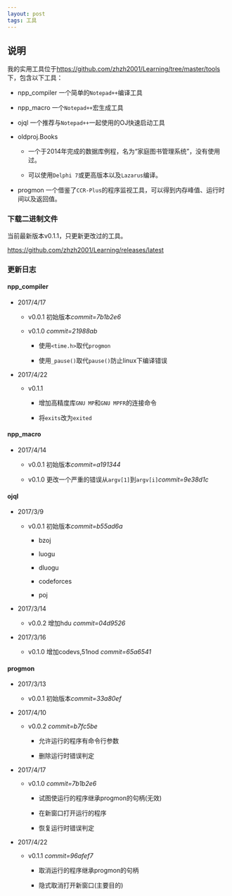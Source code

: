 ```yaml
---
layout: post
tags: 工具
---
```


## 说明

我的实用工具位于<https://github.com/zhzh2001/Learning/tree/master/tools>下，包含以下工具：

- npp_compiler 一个简单的`Notepad++`编译工具

- npp_macro 一个`Notepad++`宏生成工具

- ojql 一个推荐与`Notepad++`一起使用的OJ快速启动工具

- oldproj.Books

    - 一个于2014年完成的数据库例程，名为“家庭图书管理系统”，没有使用过。

    - 可以使用`Delphi 7`或更高版本以及`Lazarus`编译。

- progmon 一个借鉴了`CCR-Plus`的程序监视工具，可以得到内存峰值、运行时间以及返回值。

### 下载二进制文件

当前最新版本v0.1.1，只更新更改过的工具。

<https://github.com/zhzh2001/Learning/releases/latest>

### 更新日志

#### npp_compiler

- 2017/4/17

  - v0.0.1 初始版本*commit=7b1b2e6*

  - v0.1.0 *commit=21988ab*

    - 使用`<time.h>`取代`progmon`

    - 使用`_pause()`取代`pause()`防止linux下编译错误

- 2017/4/22

  - v0.1.1

    - 增加高精度库`GNU MP`和`GNU MPFR`的连接命令

    - 将`exits`改为`exited`

#### npp_macro

- 2017/4/14

  - v0.0.1 初始版本*commit=a191344*

  - v0.1.0 更改一个严重的错误从`argv[1]`到`argv[i]`*commit=9e38d1c*

#### ojql

- 2017/3/9

  - v0.0.1 初始版本*commit=b55ad6a*

    - bzoj

    - luogu

    - dluogu

    - codeforces

    - poj

- 2017/3/14

  - v0.0.2 增加hdu *commit=04d9526*

- 2017/3/16

  - v0.1.0 增加codevs,51nod *commit=65a6541*

#### progmon

- 2017/3/13

  - v0.0.1 初始版本*commit=33a80ef*

- 2017/4/10

  - v0.0.2 *commit=b7fc5be*

    - 允许运行的程序有命令行参数

    - 删除运行时错误判定

- 2017/4/17

  - v0.1.0 *commit=7b1b2e6*

    - 试图使运行的程序继承progmon的句柄(无效)

    - 在新窗口打开运行的程序

    - 恢复运行时错误判定

- 2017/4/22

  - v0.1.1 *commit=96afef7*

    - 取消运行的程序继承progmon的句柄

    - 隐式取消打开新窗口(主要目的)

